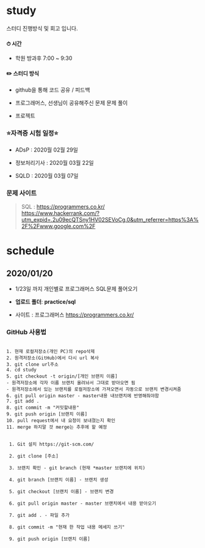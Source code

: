# study

스터디 진행방식 및 회고 입니다.


#### ⏱ 시간

- 학원 방과후 7:00 ~ 9:30

#### ✏️ 스터디 방식

- github을 통해 코드 공유 / 피드백

- 프로그래머스, 선생님이 공유해주신 문제 문제 풀이

- 프로젝트

### ⭐️자격증 시험 일정⭐️

- ADsP        :   2020월 02월 29일

- 정보처리기사 :   2020월 03월 22일 

- SQLD        :   2020월 03월 07일     

### 문제 사이트


> SQL : <https://programmers.co.kr/>  
        <https://www.hackerrank.com/?utm_expid=.2u09ecQTSny1HV02SEVoCg.0&utm_referrer=https%3A%2F%2Fwww.google.com%2F>

# schedule

## 2020/01/20

- 1/23일 까지 개인별로 프로그래머스 SQL문제 풀어오기

- __업로드 폴더__: __practice/sql__

- 사이트 : 프로그래머스 <https://programmers.co.kr/>




### GitHub 사용법

```

1. 현재 로컬저장소(개인 PC)의 repo삭제
2. 원격저장소(GitHub)에서 다시 url 복사
3. git clone url주소
4. cd study
5. git checkout -t origin/[개인 브랜치 이름] 
- 원격저장소에 각자 이름 브랜치 올려놔서 그대로 받아오면 됨
- 원격저장소에서 있는 브랜치를 로컬저장소에 가져오면서 자동으로 브랜치 변경시켜줌
6. git pull origin master - master내용 내브랜치에 반영해줘야함
7. git add .
8. git commit -m "커밋할내용"
9. git push origin [브랜치 이름]
10. pull request에서 내 요청이 보내졌는지 확인
11. merge 하지말 것 merge는 추후에 할 예정


```

```
 1. Git 설치 https://git-scm.com/
 
 2. git clone [주소]

 3. 브랜치 확인 - git branch (현재 *master 브랜치에 위치)

 4. git branch [브랜치 이름] - 브랜치 생성

 5. git checkout [브랜치 이름] - 브랜치 변경

 6. git pull origin master - master 브랜치에서 내용 받아오기

 7. git add . - 파일 추가

 8. git commit -m "현재 한 작업 내용 메세지 쓰기"

 9. git push origin [브랜치 이름]



```

